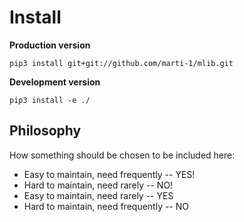# Install

**Production version**

```
pip3 install git+git://github.com/marti-1/mlib.git
```

**Development version**

```buildoutcfg
pip3 install -e ./
```

## Philosophy

How something should be chosen to be included here:

* Easy to maintain, need frequently -- YES!
* Hard to maintain, need rarely -- NO!
* Easy to maintain, need rarely -- YES
* Hard to maintain, need frequently -- NO
